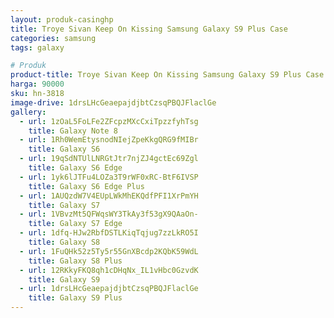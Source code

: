 ```yaml
---
layout: produk-casinghp
title: Troye Sivan Keep On Kissing Samsung Galaxy S9 Plus Case
categories: samsung
tags: galaxy

# Produk
product-title: Troye Sivan Keep On Kissing Samsung Galaxy S9 Plus Case
harga: 90000
sku: hn-3818
image-drive: 1drsLHcGeaepajdjbtCzsqPBQJFlaclGe
gallery:
  - url: 1zOaL5FoLFe2ZFcpzMXcCxiTpzzfyhTsg
    title: Galaxy Note 8
  - url: 1Rh0WemEtysnodNIejZpeKkgQRG9fMIBr
    title: Galaxy S6
  - url: 19qSdNTUlLNRGtJtr7njZJ4gctEc69Zgl
    title: Galaxy S6 Edge
  - url: 1yk6lJTFu4LOZa3T9rWF0xRC-BtF6IVSP
    title: Galaxy S6 Edge Plus
  - url: 1AUQzdW7V4EUpLWkMhEKQdfPFI1XrPmYH
    title: Galaxy S7
  - url: 1VBvzMt5QFWqsWY3TkAy3f53gX9QAaOn-
    title: Galaxy S7 Edge
  - url: 1dfq-HJw2RbfDSTLKiqTqjug7zzLkRO5I
    title: Galaxy S8
  - url: 1FuQHk52z5Ty5r55GnXBcdp2KQbK59WdL
    title: Galaxy S8 Plus
  - url: 12RKkyFKQ8qh1cDHqNx_IL1vHbc0GzvdK
    title: Galaxy S9
  - url: 1drsLHcGeaepajdjbtCzsqPBQJFlaclGe
    title: Galaxy S9 Plus
---
```

